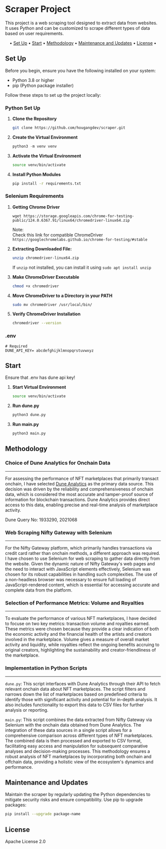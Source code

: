 # Scraper Project

This project is a web scraping tool designed to extract data from websites. It uses Python and can be customized to scrape different types of data based on user requirements.

<p align="center">•
  <a href="#setup">Set Up</a> •
  <a href="#start">Start</a> •
  <a href="#methodology">Methodology</a> •
  <a href="#maintenance">Maintenance and Updates</a> •
  <a href="#license">License</a> •
</p>

<div id="setup">

## Set Up

Before you begin, ensure you have the following installed on your system:

- Python 3.8 or higher
- pip (Python package installer)

Follow these steps to set up the project locally:

### Python Set Up

1. **Clone the Repository**

   ```bash
   git clone https://github.com/hougangdev/scraper.git
   ```

2. **Create the Virtual Environment**

   ```python
   python3 -m venv venv
   ```

3. **Activate the Virtual Environment**

   ```bash
   source venv/bin/activate
   ```

4. **Install Python Modules**

   ```bash
   pip install -r requirements.txt
   ```

### Selenium Requirements

1. **Getting Chrome Driver**

   ```
   wget https://storage.googleapis.com/chrome-for-testing-public/124.0.6367.91/linux64/chromedriver-linux64.zip
   ```

   Note:  
   Check this link for compatible ChromeDriver  
   `https://googlechromelabs.github.io/chrome-for-testing/#stable`

2. **Extracting Downloaded File:**

   ```bash
   unzip chromedriver-linux64.zip
   ```

   If `unzip` not installed, you can install it using `sudo apt install unzip`

3. **Make ChromeDriver Executable**

   ```bash
   chmod +x chromedriver
   ```

4. **Move ChromeDriver to a Directory in your PATH**

   ```bash
   sudo mv chromedriver /usr/local/bin/
   ```

5. **Verify ChromeDriver Installation**

   ```bash
   chromedriver --version
   ```

### .env

```
# Required
DUNE_API_KEY= abcdefghijklmnopqrstuvwxyz
```

</div>

<div id="start">

## Start

Ensure that .env has dune api key!

1. **Start Virtual Environment**
   ```bash
   source venv/bin/activate
   ```
2. **Run dune.py**
   ```bash
   python3 dune.py
   ```
3. **Run main.py**
   ```bash
   python3 main.py
   ```

</div>

<div id="methodology">

## Methodology

### Choice of Dune Analytics for Onchain Data

---

For assessing the performance of NFT marketplaces that primarily transact onchain, I have selected [Dune Analytics](https://dune.com) as the primary data source. This decision was driven by the reliability and comprehensiveness of onchain data, which is considered the most accurate and tamper-proof source of information for blockchain transactions. Dune Analytics provides direct access to this data, enabling precise and real-time analysis of marketplace activity.

Dune Query No: 1933290, 2021068

### Web Scraping Nifty Gateway with Selenium

---

For the Nifty Gateway platform, which primarily handles transactions via credit card rather than onchain methods, a different approach was required. I have chosen to use Selenium for web scraping to gather data directly from the website. Given the dynamic nature of Nifty Gateway's web pages and the need to interact with JavaScript elements effectively, Selenium was chosen for its robust capabilities in handling such complexities. The use of a non-headless browser was necessary to ensure full loading of JavaScript-rendered content, which is essential for accessing accurate and complete data from the platform.

### Selection of Performance Metrics: Volume and Royalties

---

To evaluate the performance of various NFT marketplaces, I have decided to focuse on two key metrics: transaction volume and royalties earned. These metrics were chosen because they provide a clear indication of both the economic activity and the financial health of the artists and creators involved in the marketplace. Volume gives a measure of overall market activity and liquidity, while royalties reflect the ongoing benefits accruing to original creators, highlighting the sustainability and creator-friendliness of the marketplace.

### Implementation in Python Scripts

---

`dune.py`: This script interfaces with Dune Analytics through their API to fetch relevant onchain data about NFT marketplaces. The script filters and narrows down the list of marketplaces based on predefined criteria to identify those with significant activity and potential for in-depth analysis. It also includes functionality to export this data to CSV files for further analysis or reporting.

`main.py`: This script combines the data extracted from Nifty Gateway via Selenium with the onchain data obtained from Dune Analytics. The integration of these data sources in a single script allows for a comprehensive comparison across different types of NFT marketplaces. The combined data is then processed and exported to CSV format, facilitating easy access and manipulation for subsequent comparative analyses and decision-making processes.
This methodology ensures a robust analysis of NFT marketplaces by incorporating both onchain and offchain data, providing a holistic view of the ecosystem's dynamics and performance.

</div>

<div id="maintenance">

## Maintenance and Updates

Maintain the scraper by regularly updating the Python dependencies to mitigate security risks and ensure compatibility. Use pip to upgrade packages:

```bash
pip install --upgrade package-name
```

</div>

<div id="License">

## License

Apache License 2.0

</div>
